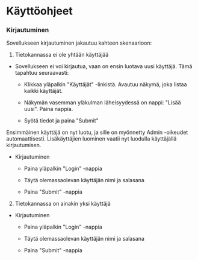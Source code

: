 # Käyttöohjeet


### Kirjautuminen

Sovellukseen kirjautuminen jakautuu kahteen skenaarioon:
1. Tietokannassa ei ole yhtään käyttäjää
* Sovellukseen ei voi kirjautua, vaan on ensin luotava uusi käyttäjä. Tämä tapahtuu seuraavasti:

  * Klikkaa yläpalkin "Käyttäjät" -linkistä. Avautuu näkymä, joka listaa kaikki käyttäjät.

  * Näkymän vasemman yläkulman läheisyydessä on nappi: "Lisää uusi". Paina nappia.

  * Syötä tiedot ja paina "Submit"

Ensimmäinen käyttäjä on nyt luotu, ja sille on myönnetty Admin -oikeudet automaattisesti.
Lisäkäyttäjien luominen vaatii nyt luodulla käyttäjällä kirjautumisen.

* Kirjautuminen
  * Paina yläpalkin "Login" -nappia

  * Täytä olemassaolevan käyttäjän nimi ja salasana

  * Paina "Submit" -nappia


2. Tietokannassa on ainakin yksi käyttäjä

* Kirjautuminen
  * Paina yläpalkin "Login" -nappia

  * Täytä olemassaolevan käyttäjän nimi ja salasana

  * Paina "Submit" -nappia